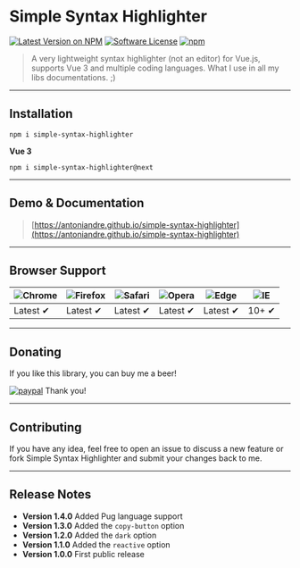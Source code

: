 # Simple Syntax Highlighter

[![Latest Version on NPM](https://img.shields.io/npm/v/simple-syntax-highlighter.svg)](https://npmjs.com/package/simple-syntax-highlighter)
[![Software License](https://img.shields.io/badge/license-MIT-brightgreen.svg)](LICENSE.md)
[![npm](https://img.shields.io/npm/dt/simple-syntax-highlighter.svg)](https://www.npmjs.com/package/simple-syntax-highlighter)
<!-- [![npm](https://img.shields.io/npm/dw/simple-syntax-highlighter.svg)](https://www.npmjs.com/package/simple-syntax-highlighter) -->
> A very lightweight syntax highlighter (not an editor) for Vue.js, supports Vue 3 and multiple coding languages.
> What I use in all my libs documentations. ;)

___

## Installation

```
npm i simple-syntax-highlighter
```

**Vue 3**

```
npm i simple-syntax-highlighter@next
```
___

## Demo & Documentation
> [https://antoniandre.github.io/simple-syntax-highlighter](https://antoniandre.github.io/simple-syntax-highlighter)

___

## Browser Support
![Chrome](https://raw.github.com/alrra/browser-logos/master/src/chrome/chrome_48x48.png) | ![Firefox](https://raw.github.com/alrra/browser-logos/master/src/firefox/firefox_48x48.png) | ![Safari](https://raw.github.com/alrra/browser-logos/master/src/safari/safari_48x48.png) | ![Opera](https://raw.github.com/alrra/browser-logos/master/src/opera/opera_48x48.png) | ![Edge](https://raw.github.com/alrra/browser-logos/master/src/edge/edge_48x48.png) | ![IE](https://raw.github.com/alrra/browser-logos/master/src/archive/internet-explorer_9-11/internet-explorer_9-11_48x48.png) |
--- | --- | --- | --- | --- | --- |
Latest ✔ | Latest ✔ | Latest ✔ | Latest ✔ | Latest ✔ | 10+ ✔ |

___

## Donating

If you like this library, you can buy me a beer!

[![paypal](https://www.paypalobjects.com/en_AU/i/btn/btn_donateCC_LG.gif)](https://www.paypal.me/antoniandre1)
Thank you!

___

## Contributing

If you have any idea, feel free to open an issue to discuss a new feature or fork Simple Syntax Highlighter and submit your changes back to me.

___

## Release Notes

- __Version 1.4.0__ Added Pug language support
- __Version 1.3.0__ Added the `copy-button` option
- __Version 1.2.0__ Added the `dark` option
- __Version 1.1.0__ Added the `reactive` option
- __Version 1.0.0__ First public release
